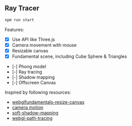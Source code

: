 ## Ray Tracer

```bash
npm run start
```

Features:
- [x] Use API like Three.js
- [x] Camera movement with mouse
- [x] Resizable canvas 
- [x] Fundamental scene, including Cube Sphere & Triangles
- [-] Phong model
- [-] Ray tracing
- [-] Shadow mapping
- [-] Offscreen Canvas


Inspired by following resources:
- [webglfundamentals-resize-canvas](https://webglfundamentals.org/webgl/lessons/webgl-resizing-the-canvas.html)
- [camera motion](http://learnwebgl.brown37.net/07_cameras/camera_linear_motion.html)
- [soft-shadow-mapping](http://codeflow.org/entries/2013/feb/15/soft-shadow-mapping/#test-scene-without-shadow)
- [webgl-path-tracing](https://github.com/evanw/webgl-path-tracing)